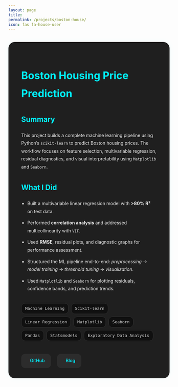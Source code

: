 ```yaml
---
layout: page
title: 
permalink: /projects/boston-house/
icon: fas fa-house-user
---
```


<style>
.project-container {
  background: #1f1f1f;
  padding: 2rem 2.5rem;
  border-radius: 20px;
  box-shadow: 0 0 20px rgba(0, 255, 255, 0.05);
  margin-top: 2rem;
  color: #eaeaea;
  line-height: 1.75;
}

.project-container h1 {
  color: #00f2ff;
  font-size: 2rem;
  margin-bottom: 0.3rem;
}

.project-container .meta {
  font-size: 0.9rem;
  color: #999;
  margin-bottom: 1.5rem;
}

.project-container h2 {
  font-size: 1.4rem;
  margin-top: 2rem;
  color: #00f2ff;
}

.project-container ul {
  margin-top: 1rem;
  padding-left: 1.2rem;
}

.project-container li {
  margin-bottom: 0.7rem;
}

.project-tags {
  display: flex;
  flex-wrap: wrap;
  gap: 0.5rem;
  margin: 0.5rem 0 2rem;
}

.project-tag {
  background: #101010;
  color: #ccc;
  border: 1px solid #333;
  padding: 0.3rem 0.7rem;
  font-size: 0.8rem;
  border-radius: 12px;
  font-family: monospace;
}

.project-links {
  margin-top: 2.5rem;
  display: flex;
  gap: 1.2rem;
  flex-wrap: wrap;
}

.project-links a {
  display: inline-flex;
  align-items: center;
  gap: 0.5rem;
  background: #2c2c2c;
  color: #00f2ff;
  padding: 0.6rem 1.2rem;
  border-radius: 12px;
  font-weight: 500;
  text-decoration: none;
  transition: background 0.3s ease;
}

.project-links a:hover {
  background: #00f2ff;
  color: #000;
}

.project-links i {
  font-size: 1rem;
}
</style>

<div class="project-container">

<h1>Boston Housing Price Prediction</h1>

<h2>Summary</h2>
<p>
This project builds a complete machine learning pipeline using Python’s <code>scikit-learn</code> to predict Boston housing prices. The workflow focuses on feature selection, multivariable regression, residual diagnostics, and visual interpretability using <code>Matplotlib</code> and <code>Seaborn</code>.
</p>

<h2>What I Did</h2>
<ul>
  <li>Built a multivariable linear regression model with <strong>>80% R²</strong> on test data.</li>
  <li>Performed <strong>correlation analysis</strong> and addressed multicollinearity with <code>VIF</code>.</li>
  <li>Used <strong>RMSE</strong>, residual plots, and diagnostic graphs for performance assessment.</li>
  <li>Structured the ML pipeline end-to-end: <em>preprocessing → model training → threshold tuning → visualization</em>.</li>
  <li>Used <code>Matplotlib</code> and <code>Seaborn</code> for plotting residuals, confidence bands, and prediction trends.</li>
</ul>

<h2> </h2>
<div class="project-tags">
  <span class="project-tag">Machine Learning</span>
  <span class="project-tag">Scikit-learn</span>
  <span class="project-tag">Linear Regression</span>
  <span class="project-tag">Matplotlib</span>
  <span class="project-tag">Seaborn</span>
  <span class="project-tag">Pandas</span>
  <span class="project-tag">Statsmodels</span>
  <span class="project-tag">Exploratory Data Analysis</span>
</div>

<h2> </h2>
<div class="project-links">
  <a href="https://github.com/Tushar-bioinfo/Boston-house-price-prediction" target="_blank">
    <i class="fab fa-github"></i> GitHub
  </a>
  <a href="https://tushar-bioinfo.github.io/learning-bioinformatics/posts/boston-house-model/" target="_blank">
    <i class="fas fa-book-open"></i> Blog
  </a>
</div>

</div>
